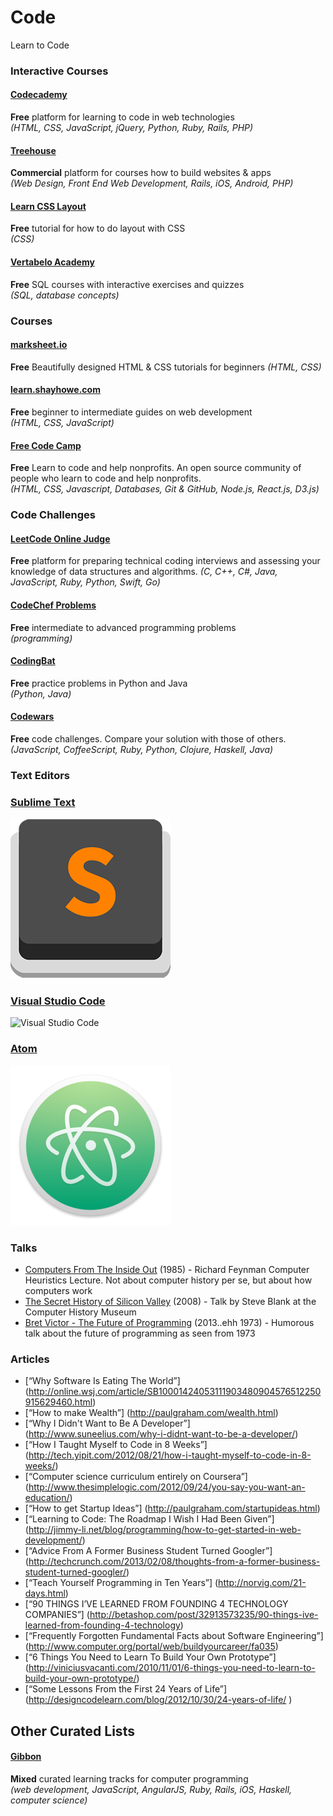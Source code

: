 # Code
Learn to Code


### Interactive Courses

#### [Codecademy](http://www.codecademy.com/)
**Free** platform for learning to code in web technologies  
*(HTML, CSS, JavaScript, jQuery, Python, Ruby, Rails, PHP)*

#### [Treehouse](https://teamtreehouse.com/subscribe/plans?cid=1178&discount_code=REDDITLEARN100)
**Commercial** platform for courses how to build websites & apps  
*(Web Design, Front End Web Development, Rails, iOS, Android, PHP)*

#### [Learn CSS Layout](http://learnlayout.com/)
**Free** tutorial for how to do layout with CSS  
*(CSS)*

#### [Vertabelo Academy](https://academy.vertabelo.com/)
**Free** SQL courses with interactive exercises and quizzes  
*(SQL, database concepts)*

### Courses

#### [marksheet.io](http://marksheet.io/)
**Free** Beautifully designed HTML & CSS tutorials for beginners
*(HTML, CSS)*

#### [learn.shayhowe.com](http://learn.shayhowe.com/)
**Free** beginner to intermediate guides on web development  
*(HTML, CSS, JavaScript)*

#### [Free Code Camp](http://www.freecodecamp.com/)
**Free** Learn to code and help nonprofits. An open source community of people who learn to code and help nonprofits.  
*(HTML, CSS, Javascript, Databases, Git & GitHub, Node.js, React.js, D3.js)*


### Code Challenges

#### [LeetCode Online Judge](https://leetcode.com/)
**Free** platform for preparing technical coding interviews and assessing your knowledge of data structures and algorithms.
*(C, C++, C#, Java, JavaScript, Ruby, Python, Swift, Go)*

#### [CodeChef Problems](http://www.codechef.com/problems/easy/)
**Free** intermediate to advanced programming problems  
*(programming)*

#### [CodingBat](http://codingbat.com/)
**Free** practice problems in Python and Java  
*(Python, Java)*

#### [Codewars](http://www.codewars.com/)
**Free** code challenges. Compare your solution with those of others.  
*(JavaScript, CoffeeScript, Ruby, Python, Clojure, Haskell, Java)*

### Text Editors
### [Sublime Text](https://www.sublimetext.com/)
![Sublime](assets/sublime.png)
### [Visual Studio Code](https://code.visualstudio.com/)
![Visual Studio Code](assets/visual.ico)
### [Atom](https://atom.io/)
![Atom](assets/atom.png)

### Talks

- [Computers From The Inside Out](https://www.youtube.com/watch?v=EKWGGDXe5MA) (1985) - Richard Feynman Computer Heuristics Lecture. Not about computer history per se, but about how computers work
- [The Secret History of Silicon Valley](https://www.youtube.com/watch?v=ZTC_RxWN_xo) (2008) - Talk by Steve Blank at the Computer History Museum
- [Bret Victor - The Future of Programming](https://www.youtube.com/watch?v=8pTEmbeENF4) (2013..ehh 1973) - Humorous talk about the future of programming as seen from 1973

### Articles
- [“Why Software Is Eating The World”] (http://online.wsj.com/article/SB10001424053111903480904576512250915629460.html)
- [“How to make Wealth”] (http://paulgraham.com/wealth.html)
- [“Why I Didn't Want to Be A Developer”] (http://www.suneelius.com/why-i-didnt-want-to-be-a-developer/)
- [“How I Taught Myself to Code in 8 Weeks”] (http://tech.yipit.com/2012/08/21/how-i-taught-myself-to-code-in-8-weeks/)
- [“Computer science curriculum entirely on Coursera”] (http://www.thesimplelogic.com/2012/09/24/you-say-you-want-an-education/)
- [“How to get Startup Ideas”] (http://paulgraham.com/startupideas.html)
- [“Learning to Code: The Roadmap I Wish I Had Been Given”] (http://jimmy-li.net/blog/programming/how-to-get-started-in-web-development/)
- [“Advice From A Former Business Student Turned Googler”] (http://techcrunch.com/2013/02/08/thoughts-from-a-former-business-student-turned-googler/)
- [“Teach Yourself Programming in Ten Years”] (http://norvig.com/21-days.html)
- [“90 THINGS I’VE LEARNED FROM FOUNDING 4 TECHNOLOGY COMPANIES”] (http://betashop.com/post/32913573235/90-things-ive-learned-from-founding-4-technology)
- [“Frequently Forgotten Fundamental Facts about Software Engineering”] (http://www.computer.org/portal/web/buildyourcareer/fa035)
- [“6 Things You Need to Learn To Build Your Own Prototype”] (http://viniciusvacanti.com/2010/11/01/6-things-you-need-to-learn-to-build-your-own-prototype/)
- [“Some Lessons From the First 24 Years of Life”] (http://designcodelearn.com/blog/2012/10/30/24-years-of-life/ )

## Other Curated Lists

#### [Gibbon](https://gibbon.co/topics/programming)
**Mixed** curated learning tracks for computer programming  
*(web development, JavaScript, AngularJS, Ruby, Rails, iOS, Haskell, computer science)*


